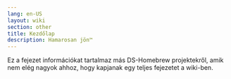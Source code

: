```yaml
---
lang: en-US
layout: wiki
section: other
title: Kezdőlap
description: Hamarosan jön™
---
```


Ez a fejezet információkat tartalmaz más DS-Homebrew projektekről, amik nem elég nagyok ahhoz, hogy kapjanak egy teljes fejezetet a wiki-ben.
